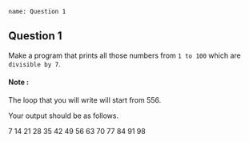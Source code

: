 ```ngMeta
name: Question 1
```

## Question 1

Make a program that prints all those numbers from `1 to 100` which are `divisible by 7`.


#### Note : 

The loop that you will write will start from 556.


Your output should be as follows.


7
14
21
28
35
42
49
56
63
70
77
84
91
98


